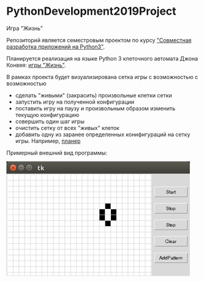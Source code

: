 # PythonDevelopment2019Project
Игра "Жизнь"

Репозиторий является семестровым проектом по курсу ["Совместная разработка 
приложений на Python3"](http://uneex.org/LecturesCMC/PythonDevelopment2019).

Планируется реализация на языке Python 3 клеточного автомата Джона Конвея: 
[игры "Жизнь"](https://ru.wikipedia.org/wiki/%D0%98%D0%B3%D1%80%D0%B0_%C2%AB%D0%96%D0%B8%D0%B7%D0%BD%D1%8C%C2%BB).

В рамках проекта будет визуализирована сетка игры с возможностью с возможностью 
* сделать "живыми" (закрасить) произвольные клетки сетки
* запустить игру на полученной конфигурации
* поставить игру на паузу и произвольным образом изменить текущую конфигурацию
* совершить один шаг игры
* очистить сетку от всех "живых" клеток
* добавить одну из заранее определенных конифигураций на сетку игры. Например, 
  [планер](https://ru.wikipedia.org/wiki/%D0%9F%D0%BB%D0%B0%D0%BD%D0%B5%D1%80_(%D0%BA%D0%BE%D0%BD%D1%84%D0%B8%D0%B3%D1%83%D1%80%D0%B0%D1%86%D0%B8%D1%8F_%D0%BA%D0%BB%D0%B5%D1%82%D0%BE%D1%87%D0%BD%D0%BE%D0%B3%D0%BE_%D0%B0%D0%B2%D1%82%D0%BE%D0%BC%D0%B0%D1%82%D0%B0))

Примерный внешний вид программы:

![Окно приложения](images/window.png)